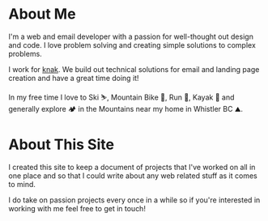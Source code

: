 # About Me

I'm a web and email developer with a passion for well-thought out design and code. I love problem solving and creating simple solutions to complex problems.

I work for [knak](https://knak.com/). We build out technical solutions for email and landing page creation and have a great time doing it!

In my free time I love to Ski ⛷️, Mountain Bike 🚵, Run 🏃, Kayak 🛶 and generally explore 🏕️ in the Mountains near my home in Whistler BC ⛰️.

# About This Site

I created this site to keep a document of projects that I've worked on all in one place and so that I could write about any web related stuff as it comes to mind.

I do take on passion projects every once in a while so if you're interested in working with me feel free to get in touch!
